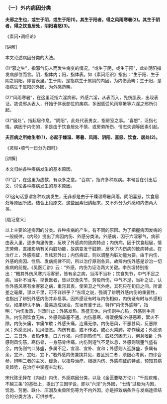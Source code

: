 ### （一）外内病因分类

**夫邪之生也，或生于阴，或生于阳(1)。其生于阳者，得之风雨寒暑(2)。其生于阴者，得之饮食居处，阴阳喜怒(3)。**

​《素问•调经论》

[讲解]

本文论述病因分类的大法。

(1)“邪之生”，指邪气伤人而发生病变的情况。“或生于阴，或生于阳”，此处阴阳指发病部位而言。阴，指体内；阳，指体表。如《素问绍识》指出：“生于阳、生于阴之阴阳，即言表里。”生于阴，是指病生于属阴的内因，为内伤范畴；生于阳，是指病生于属阳的外因，为外感范畴。

(2)“风雨寒暑”，在这里泛指六淫病邪。外感六淫，从表而入，先伤肌表，出现表证。故说邪从表入，开始于体表部位的疾病，多因感受风雨寒暑等六淫之邪所引起。

(3)“居处”，指起居作息。“阴阳”，此处代表男女，指房室之事。“喜怒”，泛指七情。病因于内伤的，多是由于饮食居处不慎、或房劳所伤、情志失调等因素引起。

**夫百病之所始生者(1)，必起于燥湿、寒暑、风雨、阴阳、喜怒、饮食、居处(2)。**

​《灵枢•顺气一日分为四时》

[讲解]

本文归纳各种疾病发生的基本原因。

(1)“百”，在这里为虚数，有众多之意。“百病”，指许多种疾病。本句旨在引出后文，讨论各种疾病发生的基本原因。

(2)这句话意谓各种疾病发生，无非都是由于干燥温寒暑风雨，阴阳喜怒，饮食居处等原因所致。结合上段原文，这些因素归纳起来，又不外分为外感和内伤两大类。

[临证意义]

以上主要论述病因的分类。各种疾病的产生，有不同的原因。为了把握病因发病的一般规律，《内经》提出了病因内伤、外感分类法。外感病，因于六淫邪气，病邪由表入里，逐步向里传变，反映了外感病的致病特点；内伤病，因于饮食起居，情志劳倦，直接影晌有关内脏功能，故病变发于脏腑，反映了内伤病的致病特点。在治疗上，外感病证，当祛邪外出；内伤病证，则以调整内脏功能为要。由于内伤、外感的病因、性质、发病规律不同，所以治疗原则各异。故辨内伤外感是诊治一切疾病的前提。《吴医汇讲》云：“外感，内伤为证治两大关键。李东垣特别指出：“概其外伤风寒六淫客邪，皆有余之病，当泻不当补；饮食失节，中气不足之病，当补不当泻。举世医者，皆以饮食失节，劳役所伤，中气不足，当补之证，认作外感风寒有余客邪之病，重泻其表，使荣卫之气外绝，其死只在旬日之间。所谓差之毫厘，谬以千里，可不详辨乎？”东垣之说，强调了辨明外感内伤的重要性，也指出了辨别外感内伤并非易事。因外感证有时与内伤相似，内伤证有时与外感相似，如果辨认不确，最易造成误治。东垣有鉴于此，特作“内伤外感辨”，指明：“内伤发热，时热时止；外感发热，热盛无休。内伤则手心热，外感则手背热。内伤则饮食无味，外感则鼻塞不通。内伤恶寒，得暖便解;外感恶寒，絮火不除。内伤头痛，乍痛乍歇；外感头痛，连痛无停。内伤恶风，不恶甚风，反恶隙风；外感恶风，见风便恶。内伤有湿，或不作渴，或心火乘肺，亦作燥渴；外感须二、三日外，表热传里，口方作渴。内伤则热伤气，四肢沉困无力，倦怠嗜卧；外感则风伤筋，寒伤骨，一身筋骨疼痛。内伤则短气不足以息，外感则喘壅气盛有余。内伤则气口脉盛，多属不足，宜温、宜补、宜和；外感则人迎脉盛，多属有余，宜汗、宜吐、宜下。”若外感内伤兼挟并见，要区别二者，须细心考察，四诊合参，辨明二者的主次、缓急，以指导治疗。根据内伤、外感病证的特点，预知其病变趋势，在治疗中掌握主动权。

宋代陈无择在《内经》内伤、外感病因分类，以及《金匮要略方论〉〉“千般疢难，不越三条”的基础上，提出了三因学说，即以“六淫”为外因，“七情”过极为内因，饥饱、劳倦、跌仆、压溺及虫兽所伤等为不内外因，亦是把致病条件与发病途径结合的分类方法，可供参考。

